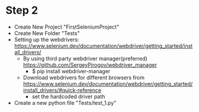 # Step 2

+ Create New Project "FirstSeleniumProject"
+ Create New Folder "Tests"
+ Setting up the webdrivers: https://www.selenium.dev/documentation/webdriver/getting_started/install_drivers/
  + By using third party webdriver manager(preferred) https://github.com/SergeyPirogov/webdriver_manager
    + $ pip install webdriver-manager  
  + Download webdrivers for different browsers from https://www.selenium.dev/documentation/webdriver/getting_started/install_drivers/#quick-reference
    + set the hardcoded driver path
+ Create a new python file "Tests/test_1.py"
